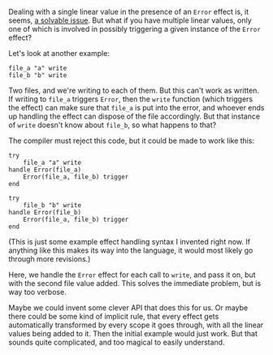 Dealing with a single linear value in the presence of an `Error` effect is, it
seems, [a solvable issue](/daily/2024-12-22). But what if you have multiple
linear values, only one of which is involved in possibly triggering a given
instance of the `Error` effect?

Let's look at another example:

```
file_a "a" write
file_b "b" write
```

Two files, and we're writing to each of them. But this can't work as written. If
writing to `file_a` triggers `Error`, then the `write` function (which triggers
the effect) can make sure that `file_a` is put into the error, and whoever ends
up handling the effect can dispose of the file accordingly. But that instance of
`write` doesn't know about `file_b`, so what happens to that?

The compiler must reject this code, but it could be made to work like this:

```
try
	file_a "a" write
handle Error(file_a)
	Error(file_a, file_b) trigger
end

try
	file_b "b" write
handle Error(file_b)
	Error(file_a, file_b) trigger
end
```

(This is just some example effect handling syntax I invented right now. If
anything like this makes its way into the language, it would most likely go
through more revisions.)

Here, we handle the `Error` effect for each call to `write`, and pass it on, but
with the second file value added. This solves the immediate problem, but is way
too verbose.

Maybe we could invent some clever API that does this for us. Or maybe there
could be some kind of implicit rule, that every effect gets automatically
transformed by every scope it goes through, with all the linear values being
added to it. Then the initial example would just work. But that sounds quite
complicated, and too magical to easily understand.
